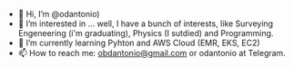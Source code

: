 - 👋 Hi, I’m @odantonio)
- 👀 I’m interested in ... well, I have a bunch of interests, like Surveying Engeneering (i'm graduating), Physics (I sutdied) and Programming.
- 🌱 I’m currently learning Pyhton and AWS Cloud (EMR, EKS, EC2)
- 📫 How to reach me: obdantonio@gmail.com or odantonio at Telegram.

<!---
odantonio/odantonio is a ✨ special ✨ repository because its `README.md` (this file) appears on your GitHub profile.
You can click the Preview link to take a look at your changes.
--->
